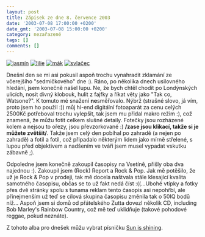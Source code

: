 ```yaml
---
layout: post
title: Zápisek ze dne 8. července 2003
date: '2003-07-08 17:00:00 +0200'
date_gmt: '2003-07-08 15:00:00 +0200'
category: nezařazené
tags: []
comments: []
---
```

<div >  <a href="%base_url%/assets/old-images/jasmin.jpg"><img alt="jasmín" src="%base_url%/assets/old-images/jasmin.jpg"></a>  <a href="%base_url%/assets/old-images/lilie.jpg"><img alt="lilie" src="%base_url%/assets/old-images/lilie_mala.jpg"></a>  <a href="%base_url%/assets/old-images/mak.jpg"><img alt="mák" src="%base_url%/assets/old-images/mak.jpg"></a>  <a href="%base_url%/assets/old-images/svlacec.jpg"><img alt="svlačec" src="%base_url%/assets/old-images/svlacec.jpg"></a>  </div>
<p>Dnešní den se mi asi pokusil  aspoň trochu vynahradit zklamání ze včerejšího &quot;sedmičkového&quot; dne :).  Ráno, po několika dnech usilovného hledání, jsem konečně našel lupu. Ne, že bych  chtěl chodit po Londýnských ulicích, nosit divný klobouk, hulit z fajfky a říkat  věty jako &quot;Tak co, Watsone?&quot;. K tomuto mé snažení <span style="font-weight:bold">ne</span>směřovalo.  Nýbrž (strašné slovo, já vím, proto jsem ho použil :)) můj hi-end digitální  fotoaparát za cenu celých 2500Kč potřeboval trochu vylepšit, tak jsem mu přidal  makro režim :), což znamená, že můžu fotit celkem slušné detaily. Fotečky jsou  rozházené kolem a nejsou to ořezy, jsou převzorkované :) <span style="font-weight:bold">/zase  jsou klikací, takže si je můžete zvětšit/</span>. Takže jsem celý den pobíhal po  zahradě (a nejen po zahradě) a fotil a fotil, což připadalo některým lidem jako  mírně střelené, s lupou před objektivem a nadšením ve tváři jsem musel vypadat  vskutku zábavně ;).</p>
<p>Odpoledne jsem konečně zakoupil časopisy na  Vsetíně, přišly oba dva najednou :). Zakoupil jsem (Rock) Report a Rock &amp; Pop. Jak  mě potěšilo, že už je Rock &amp; Pop v prodeji, tak mě docela naštvala stále  klesající kvalita samotného časopisu, občas se to už fakt nedá číst :((...Ubohé  vtípky a fotky přes dvě stránky spolu s tunama reklam tento časopis asi nepohřbí,  ale přinejmenším už teď se cílová skupina časopisu změnila tak o 50IQ bodů  níž... Aspoň jsem si domů od přátelského Zutta dovezl několik CD, including Bob  Marley's Rainbow Country, což mě teď uklidňuje (takové pohodové reggae, pokud  neznáte).</p>
<p>Z tohoto alba pro dnešek můžu vybrat písničku <a href="art.php?a=sun_is_shining.htm">Sun  is shining</a>.</p>
